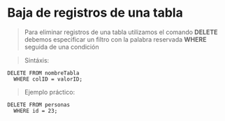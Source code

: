 # Baja de registros de una tabla

> Para eliminar registros de una tabla 
> utilizamos el comando **DELETE**
> debemos especificar un filtro con 
> la palabra reservada **WHERE** 
> seguida de una condición

> Sintáxis:  

    DELETE FROM nombreTabla  
      WHERE colID = valorID;  

> Ejemplo práctico:  

    DELETE FROM personas  
      WHERE id = 23;  
